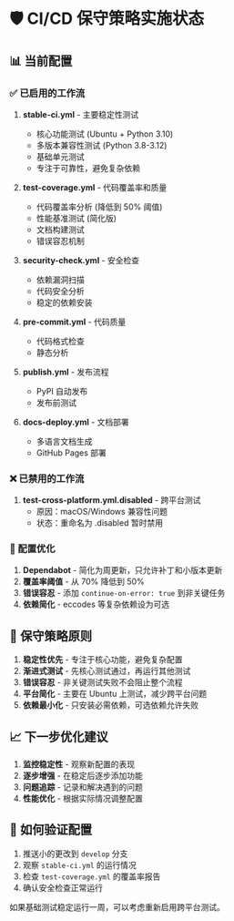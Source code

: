 # 🛡️ CI/CD 保守策略实施状态

## 📊 当前配置

### ✅ 已启用的工作流

1. **stable-ci.yml** - 主要稳定性测试
   - 核心功能测试 (Ubuntu + Python 3.10)
   - 多版本兼容性测试 (Python 3.8-3.12)
   - 基础单元测试
   - 专注于可靠性，避免复杂依赖

2. **test-coverage.yml** - 代码覆盖率和质量
   - 代码覆盖率分析 (降低到 50% 阈值)
   - 性能基准测试 (简化版)
   - 文档构建测试
   - 错误容忍机制

3. **security-check.yml** - 安全检查
   - 依赖漏洞扫描
   - 代码安全分析
   - 稳定的依赖安装

4. **pre-commit.yml** - 代码质量
   - 代码格式检查
   - 静态分析

5. **publish.yml** - 发布流程
   - PyPI 自动发布
   - 发布前测试

6. **docs-deploy.yml** - 文档部署
   - 多语言文档生成
   - GitHub Pages 部署

### ❌ 已禁用的工作流

1. **test-cross-platform.yml.disabled** - 跨平台测试
   - 原因：macOS/Windows 兼容性问题
   - 状态：重命名为 .disabled 暂时禁用

### 🔧 配置优化

1. **Dependabot** - 简化为周更新，只允许补丁和小版本更新
2. **覆盖率阈值** - 从 70% 降低到 50%
3. **错误容忍** - 添加 `continue-on-error: true` 到非关键任务
4. **依赖简化** - eccodes 等复杂依赖设为可选

## 🎯 保守策略原则

1. **稳定性优先** - 专注于核心功能，避免复杂配置
2. **渐进式测试** - 先核心测试通过，再运行其他测试
3. **错误容忍** - 非关键测试失败不会阻止整个流程
4. **平台简化** - 主要在 Ubuntu 上测试，减少跨平台问题
5. **依赖最小化** - 只安装必需依赖，可选依赖允许失败

## 📈 下一步优化建议

1. **监控稳定性** - 观察新配置的表现
2. **逐步增强** - 在稳定后逐步添加功能
3. **问题追踪** - 记录和解决遇到的问题
4. **性能优化** - 根据实际情况调整配置

## 🚀 如何验证配置

1. 推送小的更改到 `develop` 分支
2. 观察 `stable-ci.yml` 的运行情况
3. 检查 `test-coverage.yml` 的覆盖率报告
4. 确认安全检查正常运行

如果基础测试稳定运行一周，可以考虑重新启用跨平台测试。
